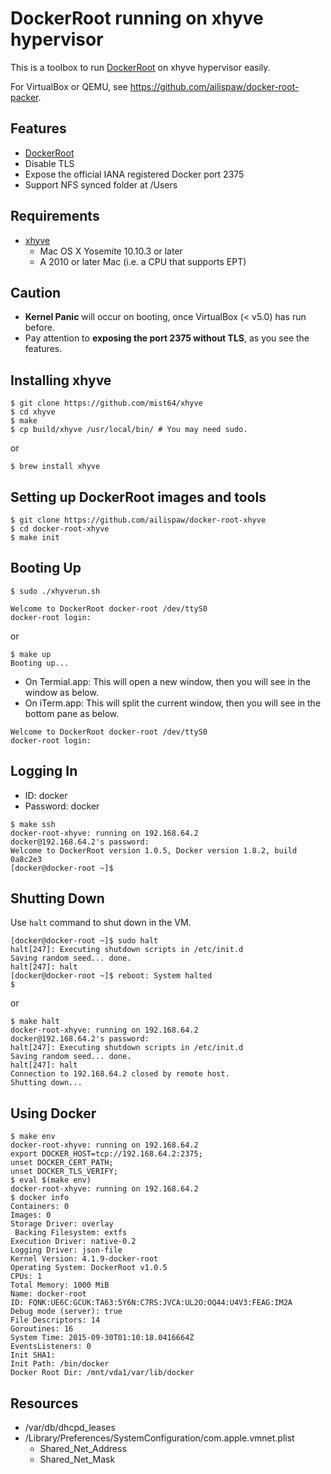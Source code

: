 # DockerRoot running on xhyve hypervisor

This is a toolbox to run [DockerRoot](https://github.com/ailispaw/docker-root) on xhyve hypervisor easily.

For VirtualBox or QEMU, see https://github.com/ailispaw/docker-root-packer.

## Features

- [DockerRoot](https://github.com/ailispaw/docker-root)
- Disable TLS
- Expose the official IANA registered Docker port 2375
- Support NFS synced folder at /Users

## Requirements

- [xhyve](https://github.com/mist64/xhyve)
  - Mac OS X Yosemite 10.10.3 or later
  - A 2010 or later Mac (i.e. a CPU that supports EPT)

## Caution

- **Kernel Panic** will occur on booting, once VirtualBox (< v5.0) has run before.
- Pay attention to **exposing the port 2375 without TLS**, as you see the features.

## Installing xhyve

```
$ git clone https://github.com/mist64/xhyve
$ cd xhyve
$ make
$ cp build/xhyve /usr/local/bin/ # You may need sudo.
```

or

```
$ brew install xhyve
```

## Setting up DockerRoot images and tools

```
$ git clone https://github.com/ailispaw/docker-root-xhyve
$ cd docker-root-xhyve
$ make init
```

## Booting Up

```
$ sudo ./xhyverun.sh

Welcome to DockerRoot docker-root /dev/ttyS0
docker-root login: 
```

or

```
$ make up
Booting up...
```

- On Termial.app: This will open a new window, then you will see in the window as below.
- On iTerm.app: This will split the current window, then you will see in the bottom pane as below.

```
Welcome to DockerRoot docker-root /dev/ttyS0
docker-root login: 
```

## Logging In

- ID: docker
- Password: docker

```
$ make ssh
docker-root-xhyve: running on 192.168.64.2
docker@192.168.64.2's password: 
Welcome to DockerRoot version 1.0.5, Docker version 1.8.2, build 0a8c2e3
[docker@docker-root ~]$ 
```

## Shutting Down

Use `halt` command to shut down in the VM.

```
[docker@docker-root ~]$ sudo halt
halt[247]: Executing shutdown scripts in /etc/init.d
Saving random seed... done.
halt[247]: halt
[docker@docker-root ~]$ reboot: System halted
$ 
```

or

```
$ make halt
docker-root-xhyve: running on 192.168.64.2
docker@192.168.64.2's password: 
halt[247]: Executing shutdown scripts in /etc/init.d
Saving random seed... done.
halt[247]: halt
Connection to 192.168.64.2 closed by remote host.
Shutting down...
```

## Using Docker

```
$ make env
docker-root-xhyve: running on 192.168.64.2
export DOCKER_HOST=tcp://192.168.64.2:2375;
unset DOCKER_CERT_PATH;
unset DOCKER_TLS_VERIFY;
$ eval $(make env)
docker-root-xhyve: running on 192.168.64.2
$ docker info
Containers: 0
Images: 0
Storage Driver: overlay
 Backing Filesystem: extfs
Execution Driver: native-0.2
Logging Driver: json-file
Kernel Version: 4.1.9-docker-root
Operating System: DockerRoot v1.0.5
CPUs: 1
Total Memory: 1000 MiB
Name: docker-root
ID: FQNK:UE6C:GCUK:TA63:5Y6N:C7RS:JVCA:UL2O:OQ44:U4V3:FEAG:IM2A
Debug mode (server): true
File Descriptors: 14
Goroutines: 16
System Time: 2015-09-30T01:10:18.0416664Z
EventsListeners: 0
Init SHA1:
Init Path: /bin/docker
Docker Root Dir: /mnt/vda1/var/lib/docker
```

## Resources

- /var/db/dhcpd_leases
- /Library/Preferences/SystemConfiguration/com.apple.vmnet.plist
  - Shared_Net_Address
  - Shared_Net_Mask
